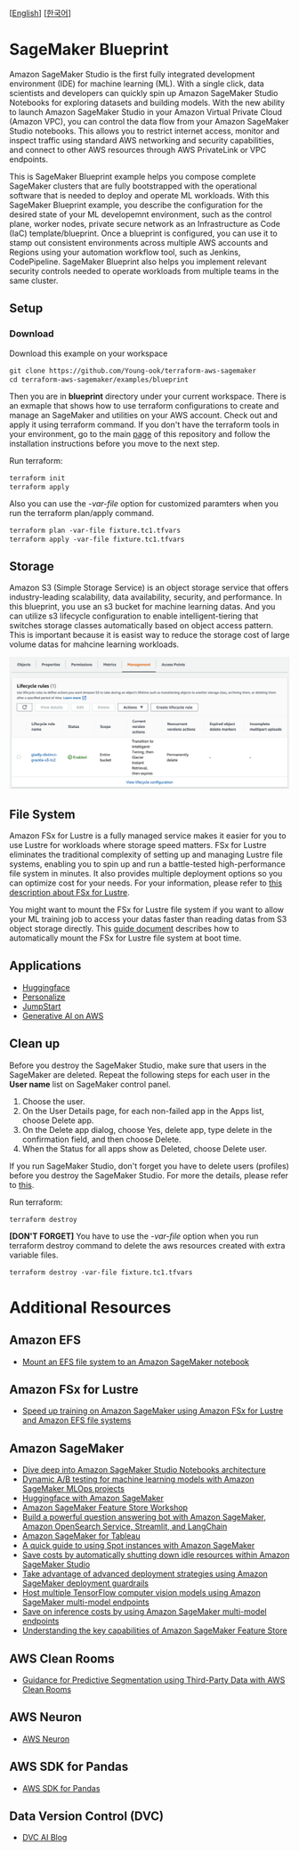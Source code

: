 [[English](README.md)] [[한국어](README.ko.md)]

# SageMaker Blueprint
Amazon SageMaker Studio is the first fully integrated development environment (IDE) for machine learning (ML). With a single click, data scientists and developers can quickly spin up Amazon SageMaker Studio Notebooks for exploring datasets and building models. With the new ability to launch Amazon SageMaker Studio in your Amazon Virtual Private Cloud (Amazon VPC), you can control the data flow from your Amazon SageMaker Studio notebooks. This allows you to restrict internet access, monitor and inspect traffic using standard AWS networking and security capabilities, and connect to other AWS resources through AWS PrivateLink or VPC endpoints.

This is SageMaker Blueprint example helps you compose complete SageMaker clusters that are fully bootstrapped with the operational software that is needed to deploy and operate ML workloads. With this SageMaker Blueprint example, you describe the configuration for the desired state of your ML developemnt environment, such as the control plane, worker nodes, private secure network as an Infrastructure as Code (IaC) template/blueprint. Once a blueprint is configured, you can use it to stamp out consistent environments across multiple AWS accounts and Regions using your automation workflow tool, such as Jenkins, CodePipeline. SageMaker Blueprint also helps you implement relevant security controls needed to operate workloads from multiple teams in the same cluster.

## Setup
### Download
Download this example on your workspace
```
git clone https://github.com/Young-ook/terraform-aws-sagemaker
cd terraform-aws-sagemaker/examples/blueprint
```

Then you are in **blueprint** directory under your current workspace. There is an exmaple that shows how to use terraform configurations to create and manage an SageMaker and utilities on your AWS account. Check out and apply it using terraform command. If you don't have the terraform tools in your environment, go to the main [page](https://github.com/Young-ook/terraform-aws-sagemaker) of this repository and follow the installation instructions before you move to the next step.

Run terraform:
```
terraform init
terraform apply
```
Also you can use the *-var-file* option for customized paramters when you run the terraform plan/apply command.
```
terraform plan -var-file fixture.tc1.tfvars
terraform apply -var-file fixture.tc1.tfvars
```

## Storage
Amazon S3 (Simple Storage Service) is an object storage service that offers industry-leading scalability, data availability, security, and performance. In this blueprint, you use an s3 bucket for machine learning datas. And you can utilize s3 lifecycle configuration to enable intelligent-tiering that switches storage classes automatically based on object access pattern. This is important because it is easist way to reduce the storage cost of large volume datas for mahcine learning workloads.

![aws-s3-lc-int-tiering](../../images/aws-s3-lc-int-tiering.png)

## File System
Amazon FSx for Lustre is a fully managed service makes it easier for you to use Lustre for workloads where storage speed matters. FSx for Lustre eliminates the traditional complexity of setting up and managing Lustre file systems, enabling you to spin up and run a battle-tested high-performance file system in minutes. It also provides multiple deployment options so you can optimize cost for your needs. For your information, please refer to [this description about FSx for Lustre](https://github.com/Young-ook/terraform-aws-sagemaker/tree/main/modules/lustre).

You might want to mount the FSx for Lustre file system if you want to allow your ML training job to access your datas faster than reading datas from S3 object storage directly. This [guide document](https://docs.aws.amazon.com/fsx/latest/LustreGuide/mount-fs-auto-mount-onreboot.html) describes how to automatically mount the FSx for Lustre file system at boot time.

## Applications
- [Huggingface](./apps/README.md#huggingface-transformers-with-amazon-sagemaker)
- [Personalize](./apps/README.md#amazon-personalize)
- [JumpStart](./apps/README.md#jumpstart)
- [Generative AI on AWS](./apps/README.md#generative-ai-on-aws)

## Clean up
Before you destroy the SageMaker Studio, make sure that users in the SageMaker are deleted. Repeat the following steps for each user in the **User name** list on SageMaker control panel.
1. Choose the user.
2. On the User Details page, for each non-failed app in the Apps list, choose Delete app.
3. On the Delete app dialog, choose Yes, delete app, type delete in the confirmation field, and then choose Delete.
4. When the Status for all apps show as Deleted, choose Delete user.

If you run SageMaker Studio, don't forget you have to delete users (profiles) before you destroy the SageMaker Studio. For more the details, please refer to [this](https://docs.aws.amazon.com/sagemaker/latest/dg/gs-studio-delete-domain.html).

Run terraform:
```
terraform destroy
```
**[DON'T FORGET]** You have to use the *-var-file* option when you run terraform destroy command to delete the aws resources created with extra variable files.
```
terraform destroy -var-file fixture.tc1.tfvars
```

# Additional Resources
## Amazon EFS
- [Mount an EFS file system to an Amazon SageMaker notebook](https://aws.amazon.com/blogs/machine-learning/mount-an-efs-file-system-to-an-amazon-sagemaker-notebook-with-lifecycle-configurations/)

## Amazon FSx for Lustre
- [Speed up training on Amazon SageMaker using Amazon FSx for Lustre and Amazon EFS file systems](https://aws.amazon.com/blogs/machine-learning/speed-up-training-on-amazon-sagemaker-using-amazon-efs-or-amazon-fsx-for-lustre-file-systems/)

## Amazon SageMaker
- [Dive deep into Amazon SageMaker Studio Notebooks architecture](https://aws.amazon.com/blogs/machine-learning/dive-deep-into-amazon-sagemaker-studio-notebook-architecture/)
- [Dynamic A/B testing for machine learning models with Amazon SageMaker MLOps projects](https://aws.amazon.com/blogs/machine-learning/dynamic-a-b-testing-for-machine-learning-models-with-amazon-sagemaker-mlops-projects/)
- [Huggingface with Amazon SageMaker](https://github.com/Young-ook/terraform-aws-sagemaker/blob/main/examples/huggingface)
- [Amazon SageMaker Feature Store Workshop](https://github.com/aws-samples/amazon-sagemaker-feature-store-end-to-end-workshop)
- [Build a powerful question answering bot with Amazon SageMaker, Amazon OpenSearch Service, Streamlit, and LangChain](https://aws.amazon.com/blogs/machine-learning/build-a-powerful-question-answering-bot-with-amazon-sagemaker-amazon-opensearch-service-streamlit-and-langchain/)
- [Amazon SageMaker for Tableau](https://aws.amazon.com/quickstart/architecture/amazon-sagemaker-for-tableau/)
- [A quick guide to using Spot instances with Amazon SageMaker](https://towardsdatascience.com/a-quick-guide-to-using-spot-instances-with-amazon-sagemaker-b9cfb3a44a68)
- [Save costs by automatically shutting down idle resources within Amazon SageMaker Studio](https://aws.amazon.com/blogs/machine-learning/save-costs-by-automatically-shutting-down-idle-resources-within-amazon-sagemaker-studio/)
- [Take advantage of advanced deployment strategies using Amazon SageMaker deployment guardrails](https://aws.amazon.com/ko/blogs/machine-learning/take-advantage-of-advanced-deployment-strategies-using-amazon-sagemaker-deployment-guardrails/)
- [Host multiple TensorFlow computer vision models using Amazon SageMaker multi-model endpoints](https://aws.amazon.com/blogs/machine-learning/host-multiple-tensorflow-computer-vision-models-using-amazon-sagemaker-multi-model-endpoints/)
- [Save on inference costs by using Amazon SageMaker multi-model endpoints](https://aws.amazon.com/blogs/machine-learning/save-on-inference-costs-by-using-amazon-sagemaker-multi-model-endpoints/)
- [Understanding the key capabilities of Amazon SageMaker Feature Store](https://aws.amazon.com/blogs/machine-learning/understanding-the-key-capabilities-of-amazon-sagemaker-feature-store/)

## AWS Clean Rooms
- [Guidance for Predictive Segmentation using Third-Party Data with AWS Clean Rooms](https://aws.amazon.com/solutions/guidance/predictive-segmentation-using-third-party-data-with-aws-clean-rooms/)

## AWS Neuron
- [AWS Neuron](https://awsdocs-neuron.readthedocs-hosted.com/en/latest/index.html)

## AWS SDK for Pandas
- [AWS SDK for Pandas](https://github.com/aws/aws-sdk-pandas)

## Data Version Control (DVC)
- [DVC AI Blog](https://dvc.ai/blog)
